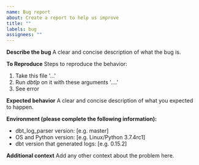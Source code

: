 ```yaml
---
name: Bug report
about: Create a report to help us improve
title: ""
labels: bug
assignees: ""
---
```


**Describe the bug** A clear and concise description of what the bug is.

**To Reproduce** Steps to reproduce the behavior:

1. Take this file '...'
2. Run _dbtlp_ on it with these arguments '....'
3. See error

**Expected behavior** A clear and concise description of what you expected to happen.

**Environment (please complete the following information):**

- dbt_log_parser version: [e.g. master]
- OS and Python version: [e.g. Linux/Python 3.7.4rc1]
- dbt version that generated logs: [e.g. 0.15.2]

**Additional context** Add any other context about the problem here.
